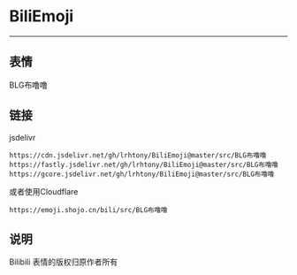 # BiliEmoji
---
## 表情
BLG布噜噜
## 链接
jsdelivr
```
https://cdn.jsdelivr.net/gh/lrhtony/BiliEmoji@master/src/BLG布噜噜
https://fastly.jsdelivr.net/gh/lrhtony/BiliEmoji@master/src/BLG布噜噜
https://gcore.jsdelivr.net/gh/lrhtony/BiliEmoji@master/src/BLG布噜噜
```
或者使用Cloudflare
```
https://emoji.shojo.cn/bili/src/BLG布噜噜
```
## 说明
Bilibili 表情的版权归原作者所有
